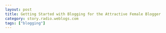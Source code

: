 ```yaml
---
layout: post
title: Getting Started with Blogging for the Attractive Female Blogger
category: story.radio.weblogs.com
tags: ["blogging"]
---
```

<head>
<meta http-equiv="Content-Type" content="text/html; charset=UTF-8">
    <meta http-equiv="Expires" content="Mon, 01 Jan 1990 01:00:00 GMT">
    <title>Getting Started with Blogging for the Attractive Female Blogger</title>
    <style type="text/css">
      body {
        margin-top: 0px;
        margin-left: 0px;
        margin-right: 0px;
        margin-bottom: 0px;
        }

      body, td, p {
        font-family: verdana, sans-serif;
        font-size: 90%;
        }

      h2 { 
        font-family: Verdana, Arial, Helvetica, sans-serif; font-size: 24px; font-weight: bold
        }
      .header {
        font-family: Verdana, Arial, Helvetica, sans-serif; font-size: 40px; font-weight: bold
        }
      .realsmall {
        font-family: Verdana, Arial, Helvetica, sans-serif; font-size: 9px;
        }
      .small {
        font-family: Verdana, Arial, Helvetica, sans-serif; font-size: 10px;
        }
      </style>
    </head>

| 

 |

| ![](http://radio.weblogs.com/0103807/images/trans60x60.gif)  
 | Last updated: 9/3/2002; 7:34:58 PM  
 | ![](http://radio.weblogs.com/0103807/images/trans60x60.gif) |

| ![](http://radio.weblogs.com/0103807/images/trans60x1.gif)  
 | 

<font size="+3"><b><a href="http://radio.weblogs.com/0103807/" style="color:black; text-decoration:none">The FuzzyBlog!</a></b></font>  
_Marketing 101. Consulting 101. PHP Consulting. Random geeky stuff. I Blog Therefore I Am._

<font size="+1"><b>Getting Started with Blogging for the Attractive Female Blogger</b></font>

This document outlines how to begin blogging for a certain type of individual:&nbsp; The **Attractive Female** Blogger.&nbsp; In this document I will make several perhaps fatal mistakes including:

- Being blatantly sexist in a number of ways 
- Making certain assumptions about the concerns of the attractive female blogger that may not be true

Feel free to flame me if you so choose.&nbsp; I've tested the guidelines here empirically for some time by direct observation and I am strongly confident that the guidelines contained below, while sexist, are positive in terms of optimizing traffic to your blog while protecting your identity (which I do think is important).&nbsp; With that said, let's begin!

**NOTE:** I'm writing this document to guide three bloggers&nbsp;I know, all&nbsp;good friends of mine,&nbsp;who all fall into the category of (extremely!!!) attractive female bloggers.&nbsp; My marketing instincts tell me that if they take advantage of some basic facts about bloggers and the blogging communities, they can make their blogs significantly more popular while still protecting their privacy (which I think is important since women at least sometimes have different privacy concerns than men).

## Step 0: Some Basic Facts and Honest Comments about the "Blogosphere"

The "blogosphere" is a term that I and others use that expresses the idea that the blog universe is actually that -- a distinct universe or community or online space.&nbsp; And, as in any community, one of the first things that you will learn is that there are personalities and real individuals out there.&nbsp; For example, if you seem someone refer to [Dave](http://dave.editthispage.com/myNameIsDaveWiner) then it's pretty much always:

> "Dave Winer, Founder of UserLand Software, the company that makes Radio UserLand and the author of [www.scripting.com](http://www.scripting.com/), one of the most popular weblogs".&nbsp;

or if someone refers to "Evan" then it's pretty much always:

> "Evan, the founder of Blogger, the creator of [www.blogger.com](http://www.blogger.com/) and the author of [www.evhead.com](http://www.evhead.com/)"

or if someone refers to "Burning Bird" then it's

> "Shelley, the author of [www.burningbird.net](http://www.burningbird.net/), a very popular weblog&nbsp;"

or if someone refers to Adam them it's

> "Adam Curry, the author of Adam Curry's weblog, [http://radio.weblogs.com/0001014/](http://radio.weblogs.com/0001014/)" (and, yes, that's Adam Curry, MTV's first VJ, a successful DOT COM entrepreneur who now lives in The Netherlands and just plain has a very, very cool life".

If you'd like to see what weblogs are popular, go to:

> [http://subhonker6.userland.com/rcsPublic/ranking](http://subhonker6.userland.com/rcsPublic/ranking)

And then click on any of these [![](http://static.userland.com/shortcuts/images/qbullets/remote.gif)](http://safersex.org/ "Click the globe to visit "s a f e r s e x . o r g".")&nbsp;icons next to the page ranking numbers which show how many times a particular weblog has been viewed.&nbsp; For example, Adam Curry's weblog has been viewed (as of this morning, Friday, August 30 something or other, 2002) **384,997** times since it was started.&nbsp;

So the points here, adding some additional information not expressed above but perhaps inferred, perhaps not,&nbsp;are that:

1. 
There is a distinct community of weblog authors and readers.&nbsp; 

  - 
This community varies by blogging tool used 
  - 
For example Radio users tend to be more technical and geeky, blogger users seem to often be more personal and more diary oriented, etc.
2. 
Communities are built up of people.
3. 
People have identities.
4. 
Memorable, compelling identities draw readers.

Now, with that said, we need to add one additional fact into the mix:

> Many, if not most, readers of blogs are male.&nbsp; I have not facts to back this up except to say the following:
> 
> - Blogging is still quasi technical and immature. 
> - Technical things tend to attract men.

That's a generalization of course and there are thousands if not tens or hundreds of thousands of female bloggers.&nbsp; I don't mean to slight them in any way, shape or form.&nbsp;

Now all this brings us to Step 1: Creating a **Compelling** Identity for Yourself.

## Step 1: Creating a Compelling Identity for Yourself

Let's think about your blog for a second.&nbsp; What is it that you are doing?&nbsp; Here it is in a nutshell:

> You are just making a **regularly** updated **web page** that provides a consistent place people can learn about you and your ideas.

That's all a blog is.&nbsp; It's just a web page.&nbsp; Technically it is actually a web site but people generally perceive it as a web page since most people read the main blog page and that's all.&nbsp; Now, since what you are doing is making a web page, let's make another assumption:

> You want people to read it.

That may be a stretch but there is another aspect of blogging you may not have thought about.&nbsp; The process of writing always, always improves your thought process.&nbsp; Much of what I blog about at [http://radio.weblogs.com/0103807/](http://radio.weblogs.com/0103807/) I would probably blog about even without readers since it simply improves my thinking and helps me do my job.&nbsp; The fact that I have readers is&nbsp;a real bonus but not required.

So, anyway, you want people to read it.&nbsp; Now this brings us to an important issue:

> **How the heck do people know my blog exists?**

After all, if they don't know your blog exists, they can't read it.&nbsp; Right ?

Here are the ways people generally find out that blogs exist:

1. You tell them.&nbsp; I generally recommend two things: 
  - You send an email to your friends letting them know 
    - what a blog is 
    - where your blog is, the url&nbsp; 
    - WHY THEY WANT TO READ IT i.e. "I'm writing a blog about Public Relations and working in that field".&nbsp;
  - You attach your blog url to your email signature so every email you send has it attached (good viral marketing here)
2. People find it via a cross link from another blog. 
3. People find it via a notification service like [www.weblogs.com](http://www.weblogs.com/) which is notified whenever your blog is updated (depends on the blog tool here). 
4. People find it via google.

If you think about #2 - #4, something that you need to understand is that people pick what blogs to read based on very, very limited information.&nbsp; This brings us to the topic of an identity for yourself.&nbsp; Let's talk about a notification service like [www.weblogs.com](http://www.weblogs.com/).&nbsp; When you go to weblogs.com, you see something like this:

![](http://radio.weblogs.com/0103807/images/attractive_female_bloggers_weblogs_com.gif)

&nbsp;

So an identity for yourself is the name of your blog and the more compelling the name of your blog, the more likely someone may read it.&nbsp; And this brings us to a (perhaps unfortunate, perhaps not, depends on you) reality of the blog world:

> Sex Sells.&nbsp; Just as it does Everywhere in the real world.

Let me explain.&nbsp; Here are several possible titles for a blog of an attractive, blonde blogger who writes about public relations, perhaps some compelling and some not:

1. 
PRBlog
2. 
Public Relations Blog
3. 
The PR Blog
4. 
The Public Relations Blog
5. 
Heidi on Public Relations
6. 
Adventures of a really, really cute blonde in the land of high tech public relations
7. 
Adventures of a blonde in public relations
8. 
A Cute Blonde on PR
9. 
A Blonde on PR
10. 
A Babe on Public Relations
11. 
A Blonde Chick on Public Relations

Given the facts stated above that blogging is a community, that many, many blog readers are men and that you **want** to be read, the more compelling identity you create for yourself, the more likely you are to be read.&nbsp; And, while this advice may be offensive, from a marketing perspective, if you actually want to be read, it does make sense.

**NOTE** : You can rename your blog at any point to experiment with different identities.&nbsp; This isn't cast in stone by any means. Once people start going to your blog regularly to read it, you can de-emphasize your hyperbole and focus on just your content.

And, don't forget that your blog's appearance can include a photo of yourself as do these blogs:

&nbsp;

&nbsp;&nbsp;[![](http://radio.weblogs.com/0103807/images/attractive_female_bloggers_bloganon.gif)](http://www.bloganon.com/)

**Comment:** Before You Comment Negatively, Read the Text!!!&nbsp;   
She's smart, witty and doesn't write that   
much about sex at all.&nbsp; This is marketing plain and simple --   
the subtitle just grabs you -- or it does for most men at least.

&nbsp;

[![](http://radio.weblogs.com/0103807/images/attractive_female_bloggers_mike_75percent.gif)](http://radio.weblogs.com/0107789/)

**Comment:** Men can do it too.&nbsp;   
Mike writes a really interesting blog out of Australia about Java   
and other cool stuff but his picture makes it personal

[&nbsp; ![](http://radio.weblogs.com/0103807/images/attractive_female_bloggers_moxie_1.gif)&nbsp;](http://www.moxie.nu/)

**Comment:** &nbsp;It doesn't even have to be visually obvious at first; people will explore.  
Moxie.nu relies on someone clicking on the Who? link   
(which is the first most link on the left) and that shows this picture:

[![](http://radio.weblogs.com/0103807/images/attractive_female_bloggers_moxie_2.gif)](http://www.moxie.nu/)

**[![](http://radio.weblogs.com/0103807/images/attractive_female_bloggers_john.gif) ](http://www.inluminent.com/weblog/archives/000015.html#000015)**&nbsp;

**Comment** : Interestingly, you can be male and   
even leverage this kind of female imagery.&nbsp; If you   
follow the link, it explains his reasoning.

&nbsp;

Another important point to understand, and one that we will come back to later, is that a blog is really a conversation with an audience; it's a discourse.&nbsp; And people relate better to

## Step 2: Understanding Why You Want to Blog

build a "personal brand"

rant

make friends

communicate your views to others

## Step 3: Picking a Topic to Focus On

## &nbsp;

## Step 4: Choosing Tools if You Aren't Fairly Geeky

Get Help.

## Step 5: Protecting Your Identity and Privacy

Now I don't know about all women but I do know that more than a few want to protect their identity and privacy.&nbsp; God knows there are all kinds of freaks and creeps out there (and, no, I'm not one of the them, at least in my humble opinion).&nbsp; Here are a few techniques that you can use to protect your identity:

- Use a Yahoo Mail or Hotmail account, not your mail email address (why?&nbsp; if you have your own domain name then a WHOIS query will display the registration information to anyone in the world; often that is your home address) 
- Use an anonymous re-mailing service (gretch -- we'll add this ot blogsig) 
- Use BlogSig for spam protection. 
- Don't Use Your Primary IM account 
- Don't Use Your Real Name if It is Distinctive.&nbsp; This breaks a lot with blogging conventions and its something that I understand the need for but makes me sad.&nbsp; Blogging is all about people and all about real people.&nbsp; Blogs let you interact with people on an intellectually intimate level, learn about their life and generally extend your overall social network.&nbsp; Anonymous and even psuedo nonymous blogging is consequently uncommon.&nbsp; But, let's say that even if you follow all these guidelines, if your name is at all distinctive then people can learn lots about you with just one google query.&nbsp; Here's an example -- if your name is "Kendra BLANK" (omitted since she's a friend of mine and I don't want to disclose her personal information, here's what google can tell me about her: 
- Where she went to high school 
- Where she lives or lived 
- Where she went to college 
- At least one email address for her

## Step 6: Frequency

&nbsp;

## Step 7: Just Plain Blogging

conversation not a discourse

disclose bits of personal information over time

More Stuff I've Written on Blogging

&nbsp;

<script src="http://radiocomments.userland.com/comments?u=103807&amp;c=counts" type="text/javascript"></script>[comment&nbsp;[<script type="text/javascript" language="JavaScript">commentCounter ("stories/2002/08/30/gettingStartedWithBloggingForTheAttractiveFemaleBlogger")</script>]](http://radiocomments.userland.com/comments?u=103807&p=stories%2F2002%2F08%2F30%2FgettingStartedWithBloggingForTheAttractiveFemaleBlogger&link=http%3A%2F%2Fradio.weblogs.com%2F0103807%2Fstories%2F2002%2F08%2F30%2FgettingStartedWithBloggingForTheAttractiveFemaleBlogger.html "Click here to comment on this page.")

<script language="JavaScript" type="text/javascript"><!--
	var imageUrl = "http://radio.xmlstoragesystem.com/weblogStats/count.gif";
	var imageTag = "<img src=\"" + imageUrl + "?group=radio1&usernum=103807&referer=" + escape (document.referrer) + "\" height=\"1\" width=\"1\">";
	document.write (imageTag);
	//--></script>

 | ![](http://radio.weblogs.com/0103807/images/trans60x1.gif)  
 |
| ![](http://radio.weblogs.com/0103807/images/trans60x60.gif)  
 | Copyright 2002 © The FuzzyStuff  
 | ![](http://radio.weblogs.com/0103807/images/trans60x60.gif)  
 |

